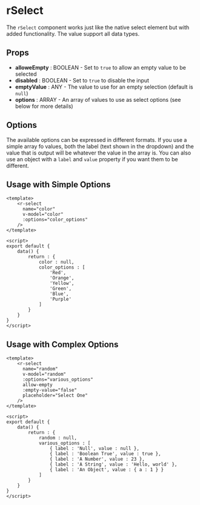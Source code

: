 # rSelect
The `rSelect` component works just like the native select element but with added functionality. The value support all data types.

## Props
* **alloweEmpty** : BOOLEAN - Set to `true` to allow an empty value to be selected
* **disabled** : BOOLEAN - Set to `true` to disable the input
* **emptyValue** : ANY - The value to use for an empty selection (default is `null`)
* **options** : ARRAY - An array of values to use as select options (see below for more details)

## Options
The available options can be expressed in different formats. If you use a simple array fo values, both the label (text shown in the dropdown) and the value that is output will be whatever the value in the array is. You can also use an object with a `label` and `value` property if you want them to be different.

## Usage with Simple Options
```vue
<template>
	<r-select
	  name="color"
	  v-model="color"
	  :options="color_options"
	/>
</template>

<script>
export default {
	data() {
		return : {
			color : null,
			color_options : [
				'Red',
				'Orange',
				'Yellow',
				'Green',
				'Blue',
				'Purple'
			]
		}
	}
}
</script>
```

## Usage with Complex Options
```vue
<template>
	<r-select
	  name="random"
	  v-model="random"
	  :options="various_options"
	  allow-empty
	  :empty-value="false"
	  placeholder="Select One"
	/>
</template>

<script>
export default {
	data() {
		return : {
			random : null,
			various_options : [
				{ label : 'Null', value : null },
				{ label : 'Boolean True', value : true },
				{ label : 'A Number', value : 23 },
				{ label : 'A String', value : 'Hello, world' },
				{ label : 'An Object', value : { a : 1 } }
			]
		}
	}
}
</script>
```